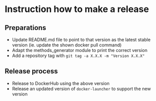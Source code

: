 # Instruction how to make a release

## Preparations

  * Update README.md file to point to that version as the latest stable version (ie. update the shown docker pull command)
  * Adapt the methods_generator module to print the correct version
  * Add a repository tag with `git tag -a X.X.X -m "Version X.X.X"`

## Release process

  * Release to DockerHub using the above version
  * Release an updated version of `docker-launcher` to support the new version
